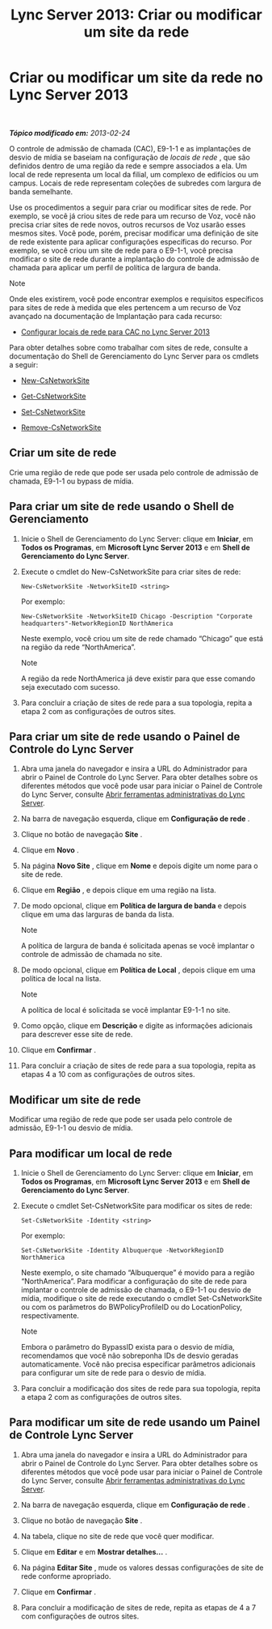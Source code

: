 ﻿---
title: 'Lync Server 2013: Criar ou modificar um site da rede'
TOCTitle: Criar ou modificar um site da rede
ms:assetid: 14e24856-9996-4da4-9f31-300940bdf5aa
ms:mtpsurl: https://technet.microsoft.com/pt-br/library/Gg398218(v=OCS.15)
ms:contentKeyID: 49305973
ms.date: 05/19/2016
mtps_version: v=OCS.15
ms.translationtype: HT
---

# Criar ou modificar um site da rede no Lync Server 2013

 

_**Tópico modificado em:** 2013-02-24_

O controle de admissão de chamada (CAC), E9-1-1 e as implantações de desvio de mídia se baseiam na configuração de *locais de rede* , que são definidos dentro de uma região da rede e sempre associados a ela. Um local de rede representa um local da filial, um complexo de edifícios ou um campus. Locais de rede representam coleções de subredes com largura de banda semelhante.

Use os procedimentos a seguir para criar ou modificar sites de rede. Por exemplo, se você já criou sites de rede para um recurso de Voz, você não precisa criar sites de rede novos, outros recursos de Voz usarão esses mesmos sites. Você pode, porém, precisar modificar uma definição de site de rede existente para aplicar configurações específicas do recurso. Por exemplo, se você criou um site de rede para o E9-1-1, você precisa modificar o site de rede durante a implantação do controle de admissão de chamada para aplicar um perfil de política de largura de banda.

> [!note]  
> Onde eles existirem, você pode encontrar exemplos e requisitos específicos para sites de rede à medida que eles pertencem a um recurso de Voz avançado na documentação de Implantação para cada recurso:<ul>
> 
> 
> <li><p><a href="lync-server-2013-configure-network-sites-for-cac.md">Configurar locais de rede para CAC no Lync Server 2013</a></p></li></ul>


Para obter detalhes sobre como trabalhar com sites de rede, consulte a documentação do Shell de Gerenciamento do Lync Server para os cmdlets a seguir:

  - [New-CsNetworkSite](https://docs.microsoft.com/en-us/powershell/module/skype/New-CsNetworkSite)

  - [Get-CsNetworkSite](https://docs.microsoft.com/en-us/powershell/module/skype/Get-CsNetworkSite)

  - [Set-CsNetworkSite](https://docs.microsoft.com/en-us/powershell/module/skype/Set-CsNetworkSite)

  - [Remove-CsNetworkSite](https://docs.microsoft.com/en-us/powershell/module/skype/Remove-CsNetworkSite)

## Criar um site de rede

Crie uma região de rede que pode ser usada pelo controle de admissão de chamada, E9-1-1 ou bypass de mídia.

## Para criar um site de rede usando o Shell de Gerenciamento

1.  Inicie o Shell de Gerenciamento do Lync Server: clique em **Iniciar**, em **Todos os Programas**, em **Microsoft Lync Server 2013** e em **Shell de Gerenciamento do Lync Server**.

2.  Execute o cmdlet do New-CsNetworkSite para criar sites de rede:
    
        New-CsNetworkSite -NetworkSiteID <string>
    
    Por exemplo:
    
        New-CsNetworkSite -NetworkSiteID Chicago -Description "Corporate headquarters"-NetworkRegionID NorthAmerica
    
    Neste exemplo, você criou um site de rede chamado “Chicago” que está na região da rede “NorthAmerica”.
    
    > [!note]  
    > A região da rede NorthAmerica já deve existir para que esse comando seja executado com sucesso.

3.  Para concluir a criação de sites de rede para a sua topologia, repita a etapa 2 com as configurações de outros sites.

## Para criar um site de rede usando o Painel de Controle do Lync Server

1.  Abra uma janela do navegador e insira a URL do Administrador para abrir o Painel de Controle do Lync Server. Para obter detalhes sobre os diferentes métodos que você pode usar para iniciar o Painel de Controle do Lync Server, consulte [Abrir ferramentas administrativas do Lync Server](lync-server-2013-open-lync-server-administrative-tools.md).

2.  Na barra de navegação esquerda, clique em **Configuração de rede** .

3.  Clique no botão de navegação **Site** .

4.  Clique em **Novo** .

5.  Na página **Novo Site** , clique em **Nome** e depois digite um nome para o site de rede.

6.  Clique em **Região** , e depois clique em uma região na lista.

7.  De modo opcional, clique em **Política de largura de banda** e depois clique em uma das larguras de banda da lista.
    
    > [!note]  
    > A política de largura de banda é solicitada apenas se você implantar o controle de admissão de chamada no site.

8.  De modo opcional, clique em **Política de Local** , depois clique em uma política de local na lista.
    
    > [!note]  
    > A política de local é solicitada se você implantar E9-1-1 no site.

9.  Como opção, clique em **Descrição** e digite as informações adicionais para descrever esse site de rede.

10. Clique em **Confirmar** .

11. Para concluir a criação de sites de rede para a sua topologia, repita as etapas 4 a 10 com as configurações de outros sites.

## Modificar um site de rede

Modificar uma região de rede que pode ser usada pelo controle de admissão, E9-1-1 ou desvio de mídia.

## Para modificar um local de rede

1.  Inicie o Shell de Gerenciamento do Lync Server: clique em **Iniciar**, em **Todos os Programas**, em **Microsoft Lync Server 2013** e em **Shell de Gerenciamento do Lync Server**.

2.  Execute o cmdlet Set-CsNetworkSite para modificar os sites de rede:
    
        Set-CsNetworkSite -Identity <string>
    
    Por exemplo:
    
        Set-CsNetworkSite -Identity Albuquerque -NetworkRegionID NorthAmerica
    
    Neste exemplo, o site chamado “Albuquerque” é movido para a região “NorthAmerica”. Para modificar a configuração do site de rede para implantar o controle de admissão de chamada, o E9-1-1 ou desvio de mídia, modifique o site de rede executando o cmdlet Set-CsNetworkSite ou com os parâmetros do BWPolicyProfileID ou do LocationPolicy, respectivamente.
    
    > [!note]  
    > Embora o parâmetro do BypassID exista para o desvio de mídia, recomendamos que você não sobreponha IDs de desvio geradas automaticamente. Você não precisa especificar parâmetros adicionais para configurar um site de rede para o desvio de mídia.

3.  Para concluir a modificação dos sites de rede para sua topologia, repita a etapa 2 com as configurações de outros sites.

## Para modificar um site de rede usando um Painel de Controle Lync Server

1.  Abra uma janela do navegador e insira a URL do Administrador para abrir o Painel de Controle do Lync Server. Para obter detalhes sobre os diferentes métodos que você pode usar para iniciar o Painel de Controle do Lync Server, consulte [Abrir ferramentas administrativas do Lync Server](lync-server-2013-open-lync-server-administrative-tools.md).

2.  Na barra de navegação esquerda, clique em **Configuração de rede** .

3.  Clique no botão de navegação **Site** .

4.  Na tabela, clique no site de rede que você quer modificar.

5.  Clique em **Editar** e em **Mostrar detalhes…** .

6.  Na página **Editar Site** , mude os valores dessas configurações de site de rede conforme apropriado.

7.  Clique em **Confirmar** .

8.  Para concluir a modificação de sites de rede, repita as etapas de 4 a 7 com configurações de outros sites.

